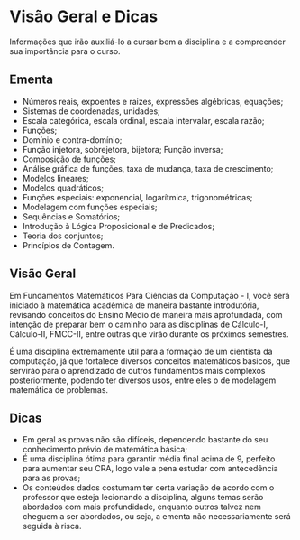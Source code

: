 # Visão Geral e Dicas

Informações que irão auxiliá-lo a cursar bem a disciplina e a compreender sua importância para o curso.

## Ementa

- Números reais, expoentes e raizes, expressões algébricas, equações;
- Sistemas de coordenadas, unidades; 
- Escala categórica, escala ordinal, escala intervalar, escala razão;
- Funções;
- Domínio e contra-domínio;
- Função injetora, sobrejetora, bijetora; Função inversa;
- Composição de funções;
- Análise gráfica de funções, taxa de mudança, taxa de crescimento;
- Modelos lineares;
- Modelos quadráticos;
- Funções especiais: exponencial, logarítmica, trigonométricas;
- Modelagem com funções especiais;
- Sequências e Somatórios;
- Introdução à Lógica Proposicional e de Predicados;
- Teoria dos conjuntos;
- Princípios de Contagem.

## Visão Geral

Em Fundamentos Matemáticos Para Ciências da Computação - I, você será iniciado à matemática acadêmica de maneira bastante introdutória, revisando conceitos do Ensino Médio de maneira mais aprofundada, com intenção de preparar bem o caminho para as disciplinas de Cálculo-I, Cálculo-II, FMCC-II, entre outras que virão durante os próximos semestres.

É uma disciplina extremamente útil para a formação de um cientista da computação, já que fortalece diversos conceitos matemáticos básicos, que servirão para o aprendizado de outros fundamentos mais complexos posteriormente, podendo ter diversos usos, entre eles o de modelagem matemática de problemas.

## Dicas

- Em geral as provas não são difíceis, dependendo bastante do seu conhecimento prévio de matemática básica;
- É uma disciplina ótima para garantir média final acima de 9, perfeito para aumentar seu CRA, logo vale a pena estudar com antecedência para as provas;
- Os conteúdos dados costumam ter certa variação de acordo com o professor que esteja lecionando a disciplina, alguns temas serão abordados com mais profundidade, enquanto outros talvez nem cheguem a ser abordados, ou seja, a ementa não necessariamente será seguida à risca.